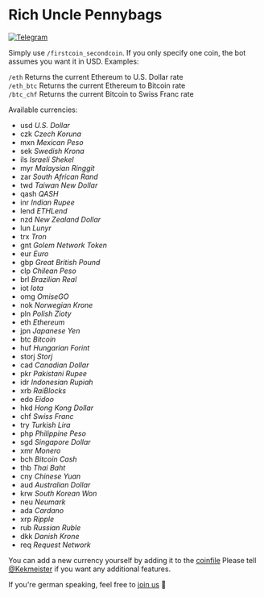 # Rich Uncle Pennybags
[![Telegram](https://img.shields.io/badge/telegram-%40RichUnclePennybagsBot-blue.svg)](http://telegram.me/RichUnclePennybagsBot) 

Simply use `/firstcoin_secondcoin`. If you only specify one coin, the bot assumes you want it in USD. Examples:

`/eth` Returns the current Ethereum to U.S. Dollar rate  
`/eth_btc` Returns the current Ethereum to Bitcoin rate  
`/btc_chf` Returns the current Bitcoin to Swiss Franc rate  

Available currencies:
- usd *U.S. Dollar*
- czk *Czech Koruna*
- mxn *Mexican Peso*
- sek *Swedish Krona*
- ils *Israeli Shekel*
- myr *Malaysian Ringgit*
- zar *South African Rand*
- twd *Taiwan New Dollar*
- qash *QASH*
- inr *Indian Rupee*
- lend *ETHLend*
- nzd *New Zealand Dollar*
- lun *Lunyr*
- trx *Tron*
- gnt *Golem Network Token*
- eur *Euro*
- gbp *Great British Pound*
- clp *Chilean Peso*
- brl *Brazilian Real*
- iot *Iota*
- omg *OmiseGO*
- nok *Norwegian Krone*
- pln *Polish Zioty*
- eth *Ethereum*
- jpn *Japanese Yen*
- btc *Bitcoin*
- huf *Hungarian Forint*
- storj *Storj*
- cad *Canadian Dollar*
- pkr *Pakistani Rupee*
- idr *Indonesian Rupiah*
- xrb *RaiBlocks*
- edo *Eidoo*
- hkd *Hong Kong Dollar*
- chf *Swiss Franc*
- try *Turkish Lira*
- php *Philippine Peso*
- sgd *Singapore Dollar*
- xmr *Monero*
- bch *Bitcoin Cash*
- thb *Thai Baht*
- cny *Chinese Yuan*
- aud *Australian Dollar*
- krw *South Korean Won*
- neu *Neumark*
- ada *Cardano*
- xrp *Ripple*
- rub *Russian Ruble*
- dkk *Danish Krone*
- req *Request Network*

You can add a new currency yourself by adding it to the [coinfile](https://github.com/SirRade/rich-uncle-pennybags-bot/blob/master/Coins.toml)
Please tell [@Kekmeister](http://telegram.me/Kekmeister) if you want any additional features.

If you're german speaking, feel free to [join us](https://t.me/joinchat/Azh980Rug594nvfzLEQsIw) 🙂
